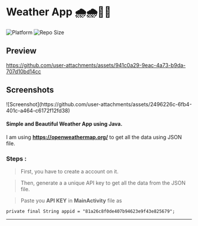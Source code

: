 # Weather App 🌧️🌧️💙💙

![Platform](https://img.shields.io/badge/platform-Android-brightgreen.svg?color=00ADB5&style=for-the-badge)
![Repo Size](https://img.shields.io/github/repo-size/dev-aniketj/Weather-App?color=00ADB5&style=for-the-badge)

## Preview

https://github.com/user-attachments/assets/941c0a29-9eac-4a73-b9da-707d10bd14cc

## Screenshots

<p float="left">
	![Screenshot](https://github.com/user-attachments/assets/2496226c-6fb4-401c-a464-c6172f12fd38)
</p>


#### Simple and Beautiful Weather App using Java.

I am using **https://openweathermap.org/** to get all the data using JSON file.

### Steps :

> First, you have to create a account on it.

> Then, generate a a unique API key to get all the data from the JSON file.

> Paste you **API KEY** in **MainActivity** file as

```
private final String appid = "81a26c8f0de407b94623e9f43e825679";
```
---
